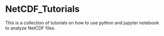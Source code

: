 # NetCDF_Tutorials
This is a collection of tutorials on how to use python and jupyter notebook to analyze NetCDF files.
